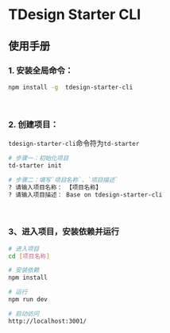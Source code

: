 # TDesign Starter CLI

## 使用手册

### 1. 安装全局命令：

```sh
npm install -g  tdesign-starter-cli
```

<br/>

### 2. 创建项目：

`tdesign-starter-cli`命令符为`td-starter`
```sh
# 步骤一：初始化项目
td-starter init

# 步骤二：填写`项目名称`、`项目描述`
? 请输入项目名称： 【项目名称】
? 请输入项目描述： Base on tdesign-starter-cli
```

<br/>

### 3、进入项目，安装依赖并运行
```sh
# 进入项目
cd [项目名称]

# 安装依赖
npm install

# 运行
npm run dev

# 启动访问
http://localhost:3001/
```
